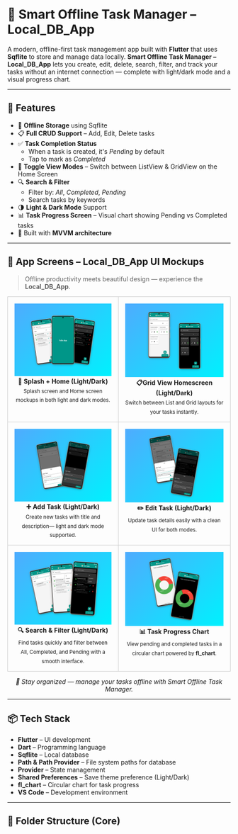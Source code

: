 <h1>📝 Smart Offline Task Manager – Local_DB_App</h1>

<p>
A modern, offline-first task management app built with <strong>Flutter</strong> that uses <strong>Sqflite</strong> to store and manage data locally.  
<strong>Smart Offline Task Manager – Local_DB_App</strong> lets you create, edit, delete, search, filter, and track your tasks without an internet connection — complete with light/dark mode and a visual progress chart.
</p>

<hr/>

<h2>🚀 Features</h2>
<ul>
  <li>💾 <strong>Offline Storage</strong> using Sqflite</li>
  <li>📋 <strong>Full CRUD Support</strong> – Add, Edit, Delete tasks</li>
  <li>✅ <strong>Task Completion Status</strong>
    <ul>
      <li>When a task is created, it's <em>Pending</em> by default</li>
      <li>Tap to mark as <em>Completed</em></li>
    </ul>
  </li>
  <li>🔄 <strong>Toggle View Modes</strong> – Switch between ListView & GridView on the Home Screen</li>
  <li>🔍 <strong>Search & Filter</strong>
    <ul>
      <li>Filter by: <em>All</em>, <em>Completed</em>, <em>Pending</em></li>
      <li>Search tasks by keywords</li>
    </ul>
  </li>
  <li>🌗 <strong>Light & Dark Mode</strong> Support</li>
  <li>📊 <strong>Task Progress Screen</strong> – Visual chart showing Pending vs Completed tasks</li>
  <li>🎯 Built with <strong>MVVM architecture</strong></li>
</ul>

<hr/>

<h2>📱 App Screens – Local_DB_App UI Mockups</h2>

<blockquote>
 Offline productivity meets beautiful design — experience the <strong>Local_DB_App</strong>.
</blockquote>

<table width="100%" align="center" cellspacing="10">
  <tr>
    <td align="center" valign="top" style="border: 1px solid #ccc; padding: 15px;">
      <img src="assets/screenshots/mockup1.png" width="100%" alt="Splash & Home Screens Light/Dark" /><br/>
      <strong>🚀 Splash + Home (Light/Dark)</strong><br/>
      <sub>Splash screen and Home screen mockups in both light and dark modes.</sub>
    </td>
    <td align="center" valign="top" style="border: 1px solid #ccc; padding: 15px;">
      <img src="assets/screenshots/mockup2.png" width="100%" alt="Grid and List View" /><br/>
      <strong>📋Grid View Homescreen (Light/Dark)</strong><br/>
      <sub>Switch between List and Grid layouts for your tasks instantly.</sub>
    </td>
  </tr>
  <tr>
    <td align="center" valign="top" style="border: 1px solid #ccc; padding: 15px;">
      <img src="assets/screenshots/mockup3.png" width="100%" alt="Add Task" /><br/>
      <strong>➕ Add Task (Light/Dark)</strong><br/>
      <sub>Create new tasks with title and description— light and dark mode supported.</sub>
    </td>
    <td align="center" valign="top" style="border: 1px solid #ccc; padding: 15px;">
      <img src="assets/screenshots/mockup4.png" width="100%" alt="Edit Task" /><br/>
      <strong>✏️ Edit Task (Light/Dark)</strong><br/>
      <sub>Update task details easily with a clean UI for both modes.</sub>
    </td>
  </tr>
  <tr>
    <td align="center" valign="top" style="border: 1px solid #ccc; padding: 15px;">
      <img src="assets/screenshots/mockup5.png" width="100%" alt="Search & Filter" /><br/>
      <strong>🔍 Search & Filter (Light/Dark)</strong><br/>
      <sub>Find tasks quickly and filter between All, Completed, and Pending with a smooth interface.</sub>
    </td>
    <td align="center" valign="top" style="border: 1px solid #ccc; padding: 15px;">
      <img src="assets/screenshots/mockup6.png" width="100%" alt="Task Chart" /><br/>
      <strong>📊 Task Progress Chart</strong><br/>
      <sub>View pending and completed tasks in a circular chart powered by <strong>fl_chart</strong>.</sub>
    </td>
  </tr>
</table>

<p align="center">
  <i>🌟 Stay organized — manage your tasks offline with Smart Offline Task Manager.</i>
</p>

<hr/>

<h2>📦 Tech Stack</h2>

<ul>
  <li><strong>Flutter</strong> – UI development</li>
  <li><strong>Dart</strong> – Programming language</li>
  <li><strong>Sqflite</strong> – Local database</li>
  <li><strong>Path & Path Provider</strong> – File system paths for database</li>
  <li><strong>Provider</strong> – State management</li>
  <li><strong>Shared Preferences</strong> – Save theme preference (Light/Dark)</li>
  <li><strong>fl_chart</strong> – Circular chart for task progress</li>
  <li><strong>VS Code</strong> – Development environment</li>
</ul>

<hr/>

<h2>📂 Folder Structure (Core)</h2>


<!-- # local_db_app

A new Flutter project.

## Getting Started

This project is a starting point for a Flutter application.

A few resources to get you started if this is your first Flutter project:

- [Lab: Write your first Flutter app](https://docs.flutter.dev/get-started/codelab)
- [Cookbook: Useful Flutter samples](https://docs.flutter.dev/cookbook)

For help getting started with Flutter development, view the
[online documentation](https://docs.flutter.dev/), which offers tutorials,
samples, guidance on mobile development, and a full API reference. -->
